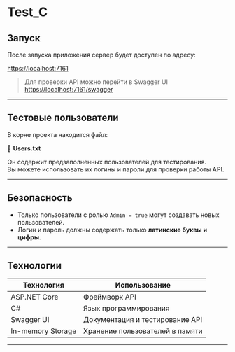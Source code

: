 # Test_C
## Запуск

После запуска приложения сервер будет доступен по адресу:

 [https://localhost:7161](https://localhost:7161)

>  Для проверки API можно перейти в Swagger UI [https://localhost:7161/swagger](https://localhost:7161/swagger)

---

## Тестовые пользователи

В корне проекта находится файл:

📄 **Users.txt**

Он содержит предзаполненных пользователей для тестирования.  
Вы можете использовать их логины и пароли для проверки работы API.

---

## Безопасность

- Только пользователи с ролью `Admin = true` могут создавать новых пользователей.
- Логин и пароль должны содержать только **латинские буквы и цифры**.

---

## Технологии

| Технология       | Использование                        |
|------------------|--------------------------------------|
| ASP.NET Core     | Фреймворк API                        |
| C#               | Язык программирования                |
| Swagger UI       | Документация и тестирование API      |
| In-memory Storage| Хранение пользователей в памяти     |

---

